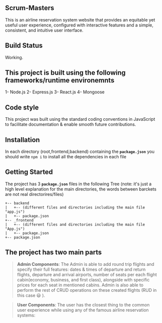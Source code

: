 ## Scrum-Masters

This is an airline reservation system website that provides an equitable yet useful user experience, configured with interactive features and a simple, consistent, and intuitive user interface.

## Build Status
Working.

## This project is built using the following frameworks/runtime environemnts
1- Node.js
2- Express.js
3- React.js
4- Mongoose

## Code style 
This project was built using the standard coding conventions in JavaScript to facilitate documentation & enable smooth future contributions.

## Installation
In each directory (root,frontend,backend) containing the **`package.json`** you should write `npm i` to install all the dependencies in each file  

## Getting Started

The project has 3 **`package.json`** files in the following Tree (note: it's just a high level explanation for the main directories, the words between barckets are not real directorires/files)

```
+-- backend
|   +-- (different files and directories including the main file "app.js") 
|   +-- package.json
+-- _frontend
|   +-- (different files and directories including the main file "App.js")
|   +-- package.json
+-- package.json

```
## The project has two main parts 
>**Admin Components**:
>The Admin is able to add round trip flights and specify their full features: dates & times of departure and return flights, departure and arrival airports, number of seats per each flight cabin(economy, business, and first class), alongside with specific prices for each seat in mentioned cabins. 
Admin is also able to perform the rest of CRUD operations on these created flights (RUD in this case :smiley: ). 

>**User Components**:
>The user has the closest thing to the common user experience while using any of the famous airline reservation systems:
>

